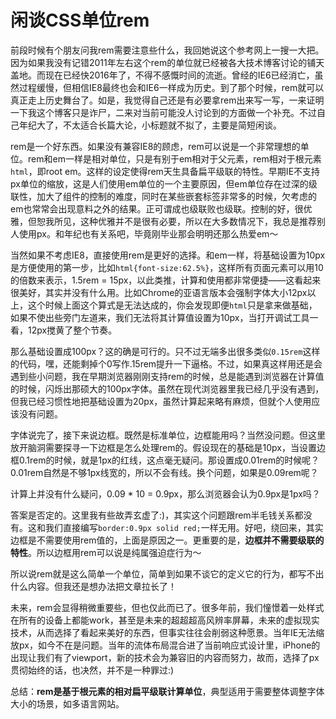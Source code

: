 # 闲谈CSS单位rem

前段时候有个朋友问我rem需要注意些什么，我回她说这个参考网上一搜一大把。因为如果我没有记错2011年左右这个rem的单位就已经被各大技术博客讨论的铺天盖地。而现在已经快2016年了，不得不感慨时间的流逝。曾经的IE6已经消亡，虽然过程缓慢，但相信IE8最终也会和IE6一样成为历史。到了那个时候，rem就可以真正走上历史舞台了。如是，我觉得自己还是有必要拿rem出来写一写，一来证明一下我这个博客只是诈尸，二来对当前可能没人讨论到的方面做一个补充。不过自己年纪大了，不太适合长篇大论，小标题就不拟了，主要是简短闲谈。

rem是一个好东西。如果没有兼容IE8的顾虑，rem可以说是一个非常理想的单位。rem和em一样是相对单位，只是有别于em相对于父元素，rem相对于根元素`html`，即root em。这样的设定使得rem天生具备扁平级联的特性。早期IE不支持px单位的缩放，这是人们使用em单位的一个主要原因，但em单位存在过深的级联性，加大了组件的控制的难度，同时在某些嵌套标签非常多的时候，欠考虑的em也常常会出现意料之外的结果。正可谓成也级联败也级联。控制的好，很优雅，但恕我所见，这种优雅并不是很有必要，所以在大多数情况下，我总是推荐别人使用px。和年纪也有关系吧，毕竟刚毕业那会明明还那么热爱em～

当然如果不考虑IE8，直接使用rem是更好的选择。和em一样，将基础设置为10px是方便使用的第一步，比如`html{font-size:62.5%}`，这样所有页面元素可以用10的倍数来表示，1.5rem = 15px，以此类推，计算和使用都非常便捷——这看起来很美好，其实并没有什么用。比如Chrome的亚语言版本会强制字体大小12px以上，这个时候上面这个算式是无法达成的，你会发现即便`html`只是拿来做基础，如果不使出些旁门左道来，我们无法将其计算值设置为10px，当打开调试工具一看，12px搅黄了整个节奏。

那么基础设置成100px？这的确是可行的。只不过无端多出很多类似`0.15rem`这样的代码，嘿，还能剩掉个0写作.15rem提升一下逼格。不过，如果真这样用还是会遇到些小问题，我在早期浏览器刚刚支持rem的时候，总是能遇到浏览器在计算值的时候，闪烁出那硕大的100px字体。虽然在现代浏览器里我已经几乎没有遇到，但我已经习惯性地把基础设置为20px，虽然计算起来略有麻烦，但就个人使用应该没有问题。

字体说完了，接下来说边框。既然是标准单位，边框能用吗？当然没问题。但这里放开脑洞需要探寻一下边框是怎么处理rem的。假设现在的基础是10px，当设置边框0.1rem的时候，就是1px的红线，这点毫无疑问。那设置成0.01rem的时候呢？0.01rem自然是不够1px线宽的，所以不会有线。换个问题，如果是0.09rem呢？

计算上并没有什么疑问，0.09 * 10 = 0.9px，那么浏览器会认为0.9px是1px吗？

答案是否定的。这里我有些故弄玄虚了:)，其实这个问题跟rem半毛钱关系都没有。这和我们直接编写`border:0.9px solid red;`一样无用。好吧，绕回来，其实边框是不需要使用rem值的，上面是原因之一。更重要的是，**边框并不需要级联的特性**。所以边框用rem可以说是纯属强迫症行为～

所以说rem就是这么简单一个单位，简单到如果不谈它的定义它的行为，都写不出什么内容。但我还是想办法把文章拉长了！

未来，rem会显得稍微重要些，但也仅此而已了。很多年前，我们憧憬着一处样式在所有的设备上都能work，甚至是未来的超超超高风辨率屏幕，未来的虚拟现实技术，从而选择了看起来美好的东西，但事实往往会削弱这种愿景。当年IE无法缩放px，如今不在是问题。当年的流体布局混合进了当前响应式设计里，iPhone的出现让我们有了viewport，新的技术会为兼容旧的内容而努力，故而，选择了px贯彻始终的话，也决然，并不是一种罪过:)

总结：**rem是基于根元素的相对扁平级联计算单位**，典型适用于需要整体调整字体大小的场景，如多语言网站。